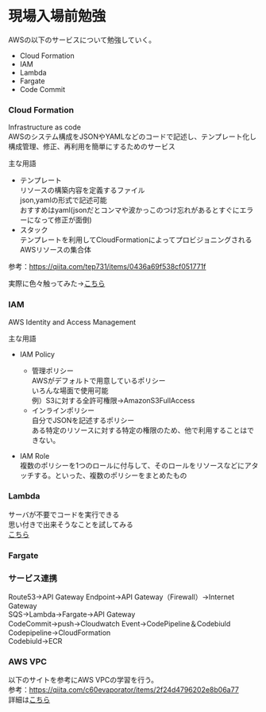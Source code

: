 # 現場入場前勉強  

AWSの以下のサービスについて勉強していく。  
- Cloud Formation  
- IAM  
- Lambda  
- Fargate  
- Code Commit  

### Cloud Formation  

Infrastructure as code  
AWSのシステム構成をJSONやYAMLなどのコードで記述し、テンプレート化し  
構成管理、修正、再利用を簡単にするためのサービス  

主な用語  
- テンプレート  
  リソースの構築内容を定義するファイル  
  json,yamlの形式で記述可能  
  おすすめはyaml(jsonだとコンマや波かっこのつけ忘れがあるとすぐにエラーになって修正が面倒)  
- スタック  
  テンプレートを利用してCloudFormationによってプロビジョニングされるAWSリソースの集合体  

参考：https://qiita.com/tep731/items/0436a69f538cf051771f  

実際に色々触ってみた→[こちら](./Cloud%20Formation/readme.md)  


### IAM  

AWS Identity and Access Management  

主な用語  
- IAM Policy  
  - 管理ポリシー  
    AWSがデフォルトで用意しているポリシー  
    いろんな場面で使用可能  
    例）S3に対する全許可権限→AmazonS3FullAccess  
  - インラインポリシー  
    自分でJSONを記述するポリシー  
    ある特定のリソースに対する特定の権限のため、他で利用することはできない。  

- IAM Role  
  複数のポリシーを1つのロールに付与して、そのロールをリソースなどにアタッチする。といった、複数のポリシーをまとめたもの  

### Lambda  

サーバが不要でコードを実行できる  
思い付きで出来そうなことを試してみる  
[こちら](./Lambda/readme.md)  

### Fargate  

### サービス連携  
Route53→API Gateway Endpoint→API Gateway（Firewall）→Internet Gateway  
SQS→Lambda→Fargate→API Gateway  
CodeCommit→push→Cloudwatch Event→CodePipeline＆Codebiuld  
  Codepipeline→CloudFormation  
  Codebiuld→ECR  

### AWS VPC  
以下のサイトを参考にAWS VPCの学習を行う。  
参考：https://qiita.com/c60evaporator/items/2f24d4796202e8b06a77  
詳細は[こちら](./VPC/readme.md)  
